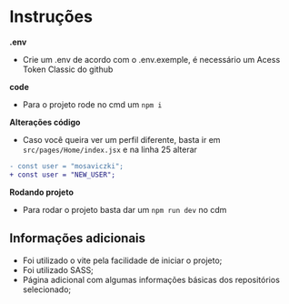 # Instruções

<strong>.env</strong>
* Crie um .env de acordo com o .env.exemple, é necessário um Acess Token Classic do github 

<strong>code</strong>
* Para o projeto rode no cmd um `npm i`

<strong>Alterações código</strong>
* Caso você queira ver um perfil diferente, basta ir em `src/pages/Home/index.jsx` e na linha 25 alterar
```diff
- const user = "mosaviczki";
+ const user = "NEW_USER";
```

<strong>Rodando projeto</strong>
* Para rodar o projeto basta dar um `npm run dev` no cdm

## Informações adicionais
* Foi utilizado o vite pela facilidade de iniciar o projeto;
* Foi utilizado SASS;
* Página adicional com algumas informações básicas dos repositórios selecionado;

